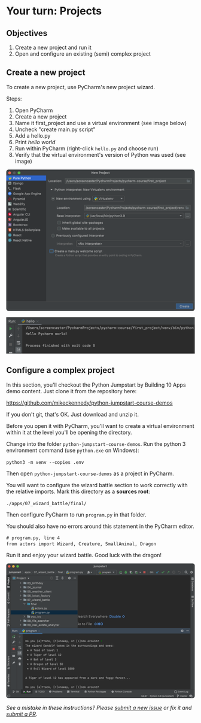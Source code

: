 # Your turn: Projects

## Objectives

1. Create a new project and run it
2. Open and configure an existing (semi) complex project

## Create a new project

To create a new project, use PyCharm's new project wizard. 

Steps:

1. Open PyCharm
2. Create a new project
3. Name it first_project and use a virtual environment (see image below)
4. Uncheck "create main.py script"
5. Add a hello.py
6. Print *hello world*
7. Run within PyCharm (right-click `hello.py` and choose run)
8. Verify that the virtual environment's version of Python was used (see image)

![Create project with venv](./resources/virtualenv.png)

![Run with venv python](./resources/hello.png)

## Configure a complex project

In this section, you'll checkout the Python Jumpstart by Building 10 Apps demo content. Just clone it from the repository here:

https://github.com/mikeckennedy/python-jumpstart-course-demos

If you don't git, that's OK. Just download and unzip it.

Before you open it with PyCharm, you'll want to create a virtual environment within it at the level you'll be opening the directory.

Change into the folder `python-jumpstart-course-demos`. Run the python 3 environment command (use `python.exe` on Windows):

`python3 -m venv --copies .env`

Then open `python-jumpstart-course-demos` as a project in PyCharm.

You will want to configure the wizard battle section to work correctly with the relative imports. Mark this directory as a **sources root**:

`./apps/07_wizard_battle/final/`

Then configure PyCharm to run `program.py` in that folder.

You should also have no errors around this statement in the PyCharm editor.

	# program.py, line 4
	from actors import Wizard, Creature, SmallAnimal, Dragon

Run it and enjoy your wizard battle. Good luck with the dragon!

![Configured (no errors) and running](./resources/config-run.png)

*See a mistake in these instructions? Please [submit a new issue](https://github.com/talkpython/mastering-pycharm-course/issues) or fix it and [submit a PR](https://github.com/talkpython/mastering-pycharm-course/pulls).*
